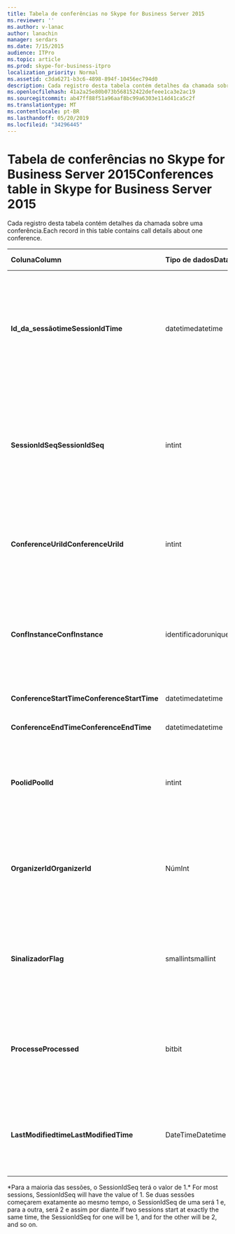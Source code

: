 ```yaml
---
title: Tabela de conferências no Skype for Business Server 2015
ms.reviewer: ''
ms.author: v-lanac
author: lanachin
manager: serdars
ms.date: 7/15/2015
audience: ITPro
ms.topic: article
ms.prod: skype-for-business-itpro
localization_priority: Normal
ms.assetid: c3da6271-b3c6-4898-894f-10456ec794d0
description: Cada registro desta tabela contém detalhes da chamada sobre uma conferência.
ms.openlocfilehash: 41a2a25e80b073b568152422defeee1ca3e2ac19
ms.sourcegitcommit: ab47ff88f51a96aaf8bc99a6303e114d41ca5c2f
ms.translationtype: MT
ms.contentlocale: pt-BR
ms.lasthandoff: 05/20/2019
ms.locfileid: "34296445"
---
```

# <a name="conferences-table-in-skype-for-business-server-2015"></a><span data-ttu-id="5efd3-103">Tabela de conferências no Skype for Business Server 2015</span><span class="sxs-lookup"><span data-stu-id="5efd3-103">Conferences table in Skype for Business Server 2015</span></span>
 
<span data-ttu-id="5efd3-104">Cada registro desta tabela contém detalhes da chamada sobre uma conferência.</span><span class="sxs-lookup"><span data-stu-id="5efd3-104">Each record in this table contains call details about one conference.</span></span>
  
|<span data-ttu-id="5efd3-105">**Coluna**</span><span class="sxs-lookup"><span data-stu-id="5efd3-105">**Column**</span></span>|<span data-ttu-id="5efd3-106">**Tipo de dados**</span><span class="sxs-lookup"><span data-stu-id="5efd3-106">**Data Type**</span></span>|<span data-ttu-id="5efd3-107">**Chave/índice**</span><span class="sxs-lookup"><span data-stu-id="5efd3-107">**Key/Index**</span></span>|<span data-ttu-id="5efd3-108">**Detalhes**</span><span class="sxs-lookup"><span data-stu-id="5efd3-108">**Details**</span></span>|
|:-----|:-----|:-----|:-----|
|<span data-ttu-id="5efd3-109">**Id_da_sessãotime**</span><span class="sxs-lookup"><span data-stu-id="5efd3-109">**SessionIdTime**</span></span> <br/> |<span data-ttu-id="5efd3-110">datetime</span><span class="sxs-lookup"><span data-stu-id="5efd3-110">datetime</span></span>  <br/> |<span data-ttu-id="5efd3-111">Primária</span><span class="sxs-lookup"><span data-stu-id="5efd3-111">Primary</span></span>  <br/> |<span data-ttu-id="5efd3-112">Hora em que a solicitação de conferência foi capturada pelo agente de CDR.</span><span class="sxs-lookup"><span data-stu-id="5efd3-112">Time that the conference request was captured by the CDR agent.</span></span> <span data-ttu-id="5efd3-113">Usado apenas como uma chave primária para identificar uma instância de conferência de forma exclusiva.</span><span class="sxs-lookup"><span data-stu-id="5efd3-113">Used only as a primary key to uniquely identify a conference instance.</span></span>  <br/> |
|<span data-ttu-id="5efd3-114">**SessionIdSeq**</span><span class="sxs-lookup"><span data-stu-id="5efd3-114">**SessionIdSeq**</span></span> <br/> |<span data-ttu-id="5efd3-115">int</span><span class="sxs-lookup"><span data-stu-id="5efd3-115">int</span></span>  <br/> |<span data-ttu-id="5efd3-116">Primária</span><span class="sxs-lookup"><span data-stu-id="5efd3-116">Primary</span></span>  <br/> |<span data-ttu-id="5efd3-117">Número de identificação para identificar a sessão.</span><span class="sxs-lookup"><span data-stu-id="5efd3-117">ID number to identify the session.</span></span> <span data-ttu-id="5efd3-118">Usado em conjunto com \*\*\*\* a identificação_da_sessãotime para identificar exclusivamente uma instância de conferência.</span><span class="sxs-lookup"><span data-stu-id="5efd3-118">Used in conjunction with **SessionIdTime** to uniquely identify a conference instance.</span></span> * <br/> |
|<span data-ttu-id="5efd3-119">**ConferenceUriId**</span><span class="sxs-lookup"><span data-stu-id="5efd3-119">**ConferenceUriId**</span></span> <br/> |<span data-ttu-id="5efd3-120">int</span><span class="sxs-lookup"><span data-stu-id="5efd3-120">int</span></span>  <br/> |<span data-ttu-id="5efd3-121">Exterior</span><span class="sxs-lookup"><span data-stu-id="5efd3-121">Foreign</span></span>  <br/> |<span data-ttu-id="5efd3-122">URL da conferência.</span><span class="sxs-lookup"><span data-stu-id="5efd3-122">Conference URI.</span></span> <span data-ttu-id="5efd3-123">Consulte a [tabela ConferenceUris no Skype for Business Server 2015](conferenceuris.md) para obter mais informações.</span><span class="sxs-lookup"><span data-stu-id="5efd3-123">See the [ConferenceUris table in Skype for Business Server 2015](conferenceuris.md) for more information.</span></span> <br/> |
|<span data-ttu-id="5efd3-124">**ConfInstance**</span><span class="sxs-lookup"><span data-stu-id="5efd3-124">**ConfInstance**</span></span> <br/> |<span data-ttu-id="5efd3-125">identificador</span><span class="sxs-lookup"><span data-stu-id="5efd3-125">uniqueidentifier</span></span>  <br/> | <br/> |<span data-ttu-id="5efd3-126">Útil para conferências recorrentes; cada instância de uma conferência recorrente tem o mesmo **ConferenceUri**, mas terá um **ConfInstance**diferente.</span><span class="sxs-lookup"><span data-stu-id="5efd3-126">Useful for recurring conferences; each instance of a recurring conference has the same **ConferenceUri**, but will have a different **ConfInstance**.</span></span> <br/> |
|<span data-ttu-id="5efd3-127">**ConferenceStartTime**</span><span class="sxs-lookup"><span data-stu-id="5efd3-127">**ConferenceStartTime**</span></span> <br/> |<span data-ttu-id="5efd3-128">datetime</span><span class="sxs-lookup"><span data-stu-id="5efd3-128">datetime</span></span>  <br/> | <br/> |<span data-ttu-id="5efd3-129">Hora de início da conferência.</span><span class="sxs-lookup"><span data-stu-id="5efd3-129">Conference start time.</span></span>  <br/> |
|<span data-ttu-id="5efd3-130">**ConferenceEndTime**</span><span class="sxs-lookup"><span data-stu-id="5efd3-130">**ConferenceEndTime**</span></span> <br/> |<span data-ttu-id="5efd3-131">datetime</span><span class="sxs-lookup"><span data-stu-id="5efd3-131">datetime</span></span>  <br/> | <br/> |<span data-ttu-id="5efd3-132">Hora de início da conferência.</span><span class="sxs-lookup"><span data-stu-id="5efd3-132">Conference start time.</span></span>  <br/> |
|<span data-ttu-id="5efd3-133">**Poolid**</span><span class="sxs-lookup"><span data-stu-id="5efd3-133">**PoolId**</span></span> <br/> |<span data-ttu-id="5efd3-134">int</span><span class="sxs-lookup"><span data-stu-id="5efd3-134">int</span></span>  <br/> |<span data-ttu-id="5efd3-135">Exterior</span><span class="sxs-lookup"><span data-stu-id="5efd3-135">Foreign</span></span>  <br/> |<span data-ttu-id="5efd3-136">Número de identificação para identificar o pool no qual a conferência foi capturada.</span><span class="sxs-lookup"><span data-stu-id="5efd3-136">ID number to identify the pool in which the conference was captured.</span></span> <span data-ttu-id="5efd3-137">Consulte a [tabela de grupos](pools.md) para obter mais informações.</span><span class="sxs-lookup"><span data-stu-id="5efd3-137">See the [Pools table](pools.md) for more information.</span></span> <br/> |
|<span data-ttu-id="5efd3-138">**OrganizerId**</span><span class="sxs-lookup"><span data-stu-id="5efd3-138">**OrganizerId**</span></span> <br/> |<span data-ttu-id="5efd3-139">Núm</span><span class="sxs-lookup"><span data-stu-id="5efd3-139">Int</span></span>  <br/> |<span data-ttu-id="5efd3-140">Exterior</span><span class="sxs-lookup"><span data-stu-id="5efd3-140">Foreign</span></span>  <br/> |<span data-ttu-id="5efd3-141">Número de identificação para identificar o URI do organizador dessa conferência.</span><span class="sxs-lookup"><span data-stu-id="5efd3-141">ID number to identify the organizer URI of this conference.</span></span> <span data-ttu-id="5efd3-142">Para obter mais informações, consulte a [tabela usuários](users.md) .</span><span class="sxs-lookup"><span data-stu-id="5efd3-142">See the [Users table](users.md) for more information.</span></span> <br/> |
|<span data-ttu-id="5efd3-143">**Sinalizador**</span><span class="sxs-lookup"><span data-stu-id="5efd3-143">**Flag**</span></span> <br/> |<span data-ttu-id="5efd3-144">smallint</span><span class="sxs-lookup"><span data-stu-id="5efd3-144">smallint</span></span>  <br/> || <span data-ttu-id="5efd3-145">Uma máscara de bits que contém atributos de conferência.</span><span class="sxs-lookup"><span data-stu-id="5efd3-145">A bit mask that contains Conference Attributes.</span></span> <span data-ttu-id="5efd3-146">Os valores possíveis são:</span><span class="sxs-lookup"><span data-stu-id="5efd3-146">Possible values are:</span></span> <br/>  <span data-ttu-id="5efd3-147">0X01</span><span class="sxs-lookup"><span data-stu-id="5efd3-147">0X01</span></span> <br/>  <span data-ttu-id="5efd3-148">Sintética</span><span class="sxs-lookup"><span data-stu-id="5efd3-148">Synthetic</span></span> <br/>  <span data-ttu-id="5efd3-149">Transação</span><span class="sxs-lookup"><span data-stu-id="5efd3-149">Transaction</span></span> <br/> |
|<span data-ttu-id="5efd3-150">**Processe**</span><span class="sxs-lookup"><span data-stu-id="5efd3-150">**Processed**</span></span> <br/> |<span data-ttu-id="5efd3-151">bit</span><span class="sxs-lookup"><span data-stu-id="5efd3-151">bit</span></span>  <br/> ||<span data-ttu-id="5efd3-152">Campo interno usado pelo serviço de monitoramento.</span><span class="sxs-lookup"><span data-stu-id="5efd3-152">Internal field used by the Monitoring service.</span></span>  <br/> <span data-ttu-id="5efd3-153">Este campo foi apresentado no Microsoft Lync Server 2013.</span><span class="sxs-lookup"><span data-stu-id="5efd3-153">This field was introduced in Microsoft Lync Server 2013.</span></span>  <br/> |
|<span data-ttu-id="5efd3-154">**LastModifiedtime**</span><span class="sxs-lookup"><span data-stu-id="5efd3-154">**LastModifiedTime**</span></span> <br/> |<span data-ttu-id="5efd3-155">DateTime</span><span class="sxs-lookup"><span data-stu-id="5efd3-155">Datetime</span></span>  <br/> ||<span data-ttu-id="5efd3-156">Para uso interno pelo serviço de monitoramento.</span><span class="sxs-lookup"><span data-stu-id="5efd3-156">For internal use by the Monitoring service.</span></span>  <br/> <span data-ttu-id="5efd3-157">Este campo foi apresentado no Skype for Business Server 2015.</span><span class="sxs-lookup"><span data-stu-id="5efd3-157">This field was introduced in Skype for Business Server 2015.</span></span>  <br/> |
   
<span data-ttu-id="5efd3-158">\*Para a maioria das sessões, o SessionIdSeq terá o valor de 1.</span><span class="sxs-lookup"><span data-stu-id="5efd3-158">\* For most sessions, SessionIdSeq will have the value of 1.</span></span> <span data-ttu-id="5efd3-159">Se duas sessões começarem exatamente ao mesmo tempo, o SessionIdSeq de uma será 1 e, para a outra, será 2 e assim por diante.</span><span class="sxs-lookup"><span data-stu-id="5efd3-159">If two sessions start at exactly the same time, the SessionIdSeq for one will be 1, and for the other will be 2, and so on.</span></span>
  

